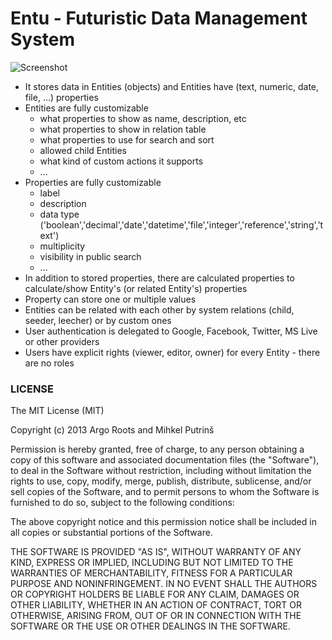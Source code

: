 # Entu - Futuristic Data Management System

![Screenshot](https://raw.github.com/argoroots/Entu/2013-07-01/static/images/screenshot.png "Screenshot")

* It stores data in Entities (objects) and Entities have (text, numeric, date, file, …) properties
* Entities are fully customizable
    * what properties to show as name, description, etc
    * what properties to show in relation table
    * what properties to use for search and sort
    * allowed child Entities
    * what kind of custom actions it supports
    * ...
* Properties are fully customizable
    * label
    * description
    * data type ('boolean','decimal','date','datetime','file','integer','reference','string','text')
    * multiplicity
    * visibility in public search
    * ...
* In addition to stored properties, there are calculated properties to calculate/show Entity's (or related Entity's) properties
* Property can store one or multiple values
* Entities can be related with each other by system relations (child, seeder, leecher) or by custom ones
* User authentication is delegated to Google, Facebook, Twitter, MS Live or other providers
* Users have explicit rights (viewer, editor, owner) for every Entity - there are no roles


### LICENSE
The MIT License (MIT)

Copyright (c) 2013 Argo Roots and Mihkel Putrinš

Permission is hereby granted, free of charge, to any person obtaining a copy
of this software and associated documentation files (the "Software"), to deal
in the Software without restriction, including without limitation the rights
to use, copy, modify, merge, publish, distribute, sublicense, and/or sell
copies of the Software, and to permit persons to whom the Software is
furnished to do so, subject to the following conditions:

The above copyright notice and this permission notice shall be included in all
copies or substantial portions of the Software.

THE SOFTWARE IS PROVIDED "AS IS", WITHOUT WARRANTY OF ANY KIND, EXPRESS OR
IMPLIED, INCLUDING BUT NOT LIMITED TO THE WARRANTIES OF MERCHANTABILITY,
FITNESS FOR A PARTICULAR PURPOSE AND NONINFRINGEMENT. IN NO EVENT SHALL THE
AUTHORS OR COPYRIGHT HOLDERS BE LIABLE FOR ANY CLAIM, DAMAGES OR OTHER
LIABILITY, WHETHER IN AN ACTION OF CONTRACT, TORT OR OTHERWISE, ARISING FROM,
OUT OF OR IN CONNECTION WITH THE SOFTWARE OR THE USE OR OTHER DEALINGS IN THE
SOFTWARE.

